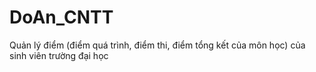 # DoAn_CNTT
Quản lý điểm (điểm quá trình, điểm thi, điểm tổng kết của môn học) của sinh viên trường đại học
